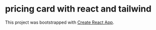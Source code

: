 # pricing card with react and tailwind

This project was bootstrapped with [Create React App](https://github.com/facebook/create-react-app).
